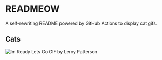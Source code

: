 # READMEOW

A self-rewriting README powered by GitHub Actions to display cat gifs.

## Cats

![Im Ready Lets Go GIF by Leroy Patterson](https://media4.giphy.com/media/CjmvTCZf2U3p09Cn0h/200.gif?cid=9acd02da95o4nlf5dcu61oj9wiz1w8m7go7ndh6ktginqdw5&ep=v1_gifs_search&rid=200.gif&ct=g)
